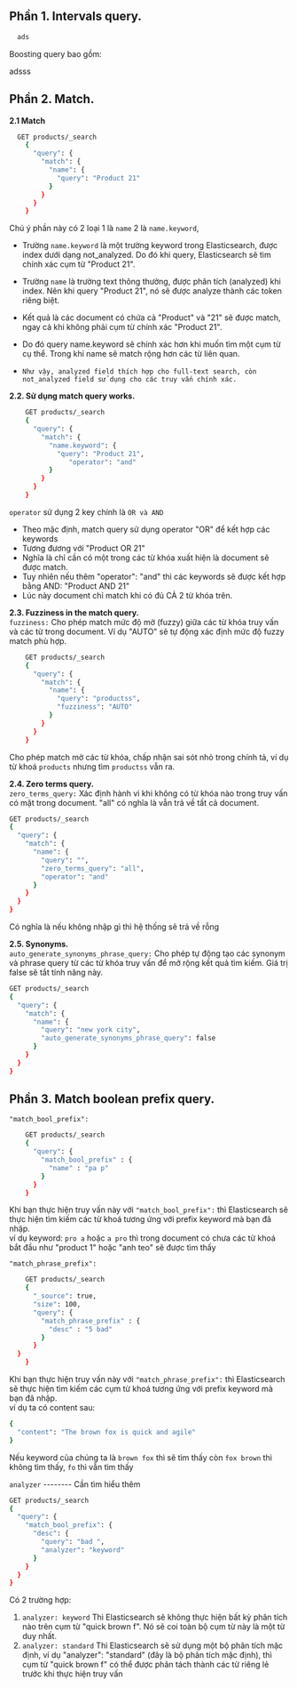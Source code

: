 ## Phần 1. Intervals query.  

```bash
  ads

 ```

Boosting query bao gồm:  

adsss


## Phần 2. Match.  

**2.1 Match**  
```bash
  GET products/_search
    {
      "query": {
        "match": {
          "name": {
            "query": "Product 21"
          }
        }
      }
    }


 ```

Chú ý phần này có 2 loại 1 là `name` 2 là `name.keyword`,   

 - Trường `name.keyword` là một trường keyword trong Elasticsearch, được index dưới dạng not_analyzed. Do đó khi query, Elasticsearch sẽ tìm chính xác cụm từ "Product 21".  
 - Trường `name` là trường text thông thường, được phân tích (analyzed) khi index. Nên khi query "Product 21", nó sẽ được analyze thành các token riêng biệt.  
 - Kết quả là các document có chứa cả "Product" và "21" sẽ được match, ngay cả khi không phải cụm từ chính xác "Product 21".  
 - Do đó query name.keyword sẽ chính xác hơn khi muốn tìm một cụm từ cụ thể. Trong khi name sẽ match rộng hơn các từ liên quan.

 - `Như vậy, analyzed field thích hợp cho full-text search, còn not_analyzed field sử dụng cho các truy vấn chính xác.`

**2.2. Sử dụng match query works.**  

```bash
    GET products/_search
    {
      "query": {
        "match": {
          "name.keyword": {
            "query": "Product 21",
               "operator": "and"
          }
        }
      }
    }

```
`operator` sử dụng 2 key chính là `OR và AND`
 - Theo mặc định, match query sử dụng operator "OR" để kết hợp các keywords  
 - Tương đương với "Product OR 21"
 - Nghĩa là chỉ cần có một trong các từ khóa xuất hiện là document sẽ được match.
 - Tuy nhiên nếu thêm "operator": "and" thì các keywords sẽ được kết hợp bằng AND: "Product AND 21"
 - Lúc này document chỉ match khi có đủ CẢ 2 từ khóa trên.

**2.3. Fuzziness in the match query.**  
`fuzziness:` Cho phép match mức độ mờ (fuzzy) giữa các từ khóa truy vấn và các từ trong document. Ví dụ "AUTO" sẽ tự động xác định mức độ fuzzy match phù hợp.

```bash
    GET products/_search
    {
      "query": {
        "match": {
          "name": {
            "query": "productss",
            "fuzziness": "AUTO"
          }
        }
      }
    }

```
Cho phép match mờ các từ khóa, chấp nhận sai sót nhỏ trong chính tả, ví dụ từ khoá `products` nhưng tìm `productss` vẫn ra.    

**2.4. Zero terms query.**  
`zero_terms_query:` Xác định hành vi khi không có từ khóa nào trong truy vấn có mặt trong document. "all" có nghĩa là vẫn trả về tất cả document.

```bash
GET products/_search
{
  "query": {
    "match": {
      "name": {
        "query": "",
        "zero_terms_query": "all",
        "operator": "and"
      }
    }
  }
}

```
Có nghĩa là nếu không nhập gì thì hệ thống sẽ trả về rỗng

**2.5. Synonyms.**  
`auto_generate_synonyms_phrase_query:` Cho phép tự động tạo các synonym và phrase query từ các từ khóa truy vấn để mở rộng kết quả tìm kiếm. Giá trị false sẽ tắt tính năng này.

```bash
GET products/_search
{
  "query": {
    "match": {
      "name": {
        "query": "new york city",
        "auto_generate_synonyms_phrase_query": false
      }
    }
  }
}


```


## Phần 3. Match boolean prefix query.  

`"match_bool_prefix":`

```bash
    GET products/_search
    {
      "query": {
        "match_bool_prefix" : {
          "name" : "pa p"
        }
      }
    }
 ```

Khi bạn thực hiện truy vấn này với `"match_bool_prefix":` thì Elasticsearch sẽ thực hiện tìm kiếm các từ khoá tương ứng với prefix keyword mà bạn đã nhập.  
ví dụ keyword: `pro a` hoặc `a pro` thì trong document có chưa các từ khoá bắt đầu như "product 1" hoặc "anh teo" sẽ được tìm thấy

`"match_phrase_prefix":`

```bash
    GET products/_search
    {
      "_source": true,
      "size": 100,
      "query": {
        "match_phrase_prefix" : {
          "desc" : "5 bad"
        }
      }
  }
    }
 ```
Khi bạn thực hiện truy vấn này với `"match_phrase_prefix":` thì Elasticsearch sẽ thực hiện tìm kiếm các cụm từ khoá tương ứng với prefix keyword mà bạn đã nhập.  
ví dụ ta có content sau:  

```bash
{
  "content": "The brown fox is quick and agile"
}
```

Nếu keyword của chúng ta là `brown fox` thì sẽ tìm thấy còn `fox brown` thì không tìm thấy, `fo` thì vẫn tìm thấy


`analyzer`  -------- Cần tìm hiểu thêm

```bash
GET products/_search
{
  "query": {
    "match_bool_prefix": {
      "desc": {
        "query": "bad ",
        "analyzer": "keyword"
      }
    }
  }
}
```

Có 2 trường hợp:  
1. `analyzer: keyword` Thì Elasticsearch sẽ không thực hiện bất kỳ phân tích nào trên cụm từ "quick brown f". Nó sẽ coi toàn bộ cụm từ này là một từ duy nhất.  
2. `analyzer: standard` Thì Elasticsearch sẽ sử dụng một bộ phân tích mặc định, ví dụ "analyzer": "standard" (đây là bộ phân tích mặc định), thì cụm từ "quick brown f" có thể được phân tách thành các từ riêng lẻ trước khi thực hiện truy vấn  
